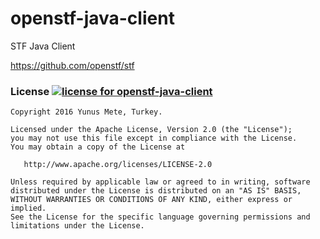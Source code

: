 # openstf-java-client

STF Java Client

https://github.com/openstf/stf

### License [![license for openstf-java-client](http://img.shields.io/:license-apache-blue.svg?style=flat-square)](#)

    Copyright 2016 Yunus Mete, Turkey.
    
    Licensed under the Apache License, Version 2.0 (the "License");
    you may not use this file except in compliance with the License.
    You may obtain a copy of the License at
    
       http://www.apache.org/licenses/LICENSE-2.0
    
    Unless required by applicable law or agreed to in writing, software
    distributed under the License is distributed on an "AS IS" BASIS,
    WITHOUT WARRANTIES OR CONDITIONS OF ANY KIND, either express or implied.
    See the License for the specific language governing permissions and
    limitations under the License.
